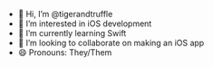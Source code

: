 - 👋 Hi, I’m @tigerandtruffle
- 👀 I’m interested in iOS development
- 🌱 I’m currently learning Swift
- 💞️ I’m looking to collaborate on making an iOS app
- 😄 Pronouns: They/Them

<!---
tigerandtruffle/tigerandtruffle is a ✨ special ✨ repository because its `README.md` (this file) appears on your GitHub profile.
You can click the Preview link to take a look at your changes.
--->
